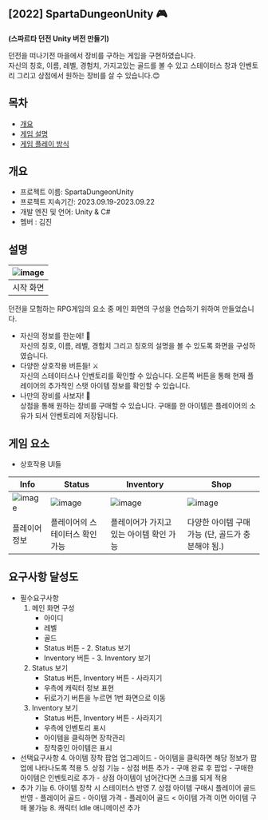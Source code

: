 <h2>[2022] SpartaDungeonUnity 🎮</h2>

**(스파르타 던전 Unity 버전 만들기)**

던전을 떠나기전 마을에서 장비를 구하는 게임을 구현하였습니다.<br> 자신의 칭호, 이름, 레벨, 경험치, 가지고있는 골드를 볼 수 있고 스테이터스 창과 인벤토리 그리고 상점에서 원하는 장비를 살 수 있습니다.😊
</div>

## 목차
  - [개요](#개요) 
  - [게임 설명](#게임-설명)
  - [게임 플레이 방식](#게임-플레이-방식)

## 개요
- 프로젝트 이름: SpartaDungeonUnity
- 프로젝트 지속기간: 2023.09.19-2023.09.22
- 개발 엔진 및 언어: Unity & C#
- 멤버 : 김진
## 설명
|![image](https://github.com/kjg5370/SpartaDungeonUnity/assets/105926662/cd9d5fd4-e17d-46dc-8848-a26bcaac2ffe)
|:---:|
|시작 화면|

던전을 모험하는 RPG게임의 요소 중 메인 화면의 구성을 연습하기 위하여 만들었습니다.<br>
- 자신의 정보를 한눈에! 🦉<br>
자신의 칭호, 이름, 레벨, 경험치 그리고 칭호의 설명을 볼 수 있도록 화면을 구성하였습니다.
- 다양한 상호작용 버튼들! ⚔️<br>
자신의 스테이터스나 인벤토리를 확인할 수 있습니다. 오른쪽 버튼을 통해 현재 플레이어의 추가적인 스탯 아이템 정보를 확인할 수 있습니다.
- 나만의 장비를 사보자! 💎<br>
상점을 통해 원하는 장비를 구매할 수 있습니다. 구매를 한 아이템은 플레이어의 소유가 되서 인벤토리에 저장됩니다.

## 게임 요소
- 상호작용 UI들

|Info|Status|Inventory|Shop|
|---|---|---|---|
|![image](https://github.com/kjg5370/SpartaDungeonUnity/assets/105926662/34ad4e04-e394-43a6-8d66-d5046696ab72)|![image](https://github.com/kjg5370/SpartaDungeonUnity/assets/105926662/e5ea3d31-03a5-47fa-b723-aecea63e0511)|![image](https://github.com/kjg5370/SpartaDungeonUnity/assets/105926662/eb85ba7f-1412-4fee-bd45-afc1e539aacb)|![image](https://github.com/kjg5370/SpartaDungeonUnity/assets/105926662/05cd3417-87ff-424d-9af5-19919bf0da4f)|
|플레이어 정보|플레이어의 스테이터스 확인 가능|플레이어가 가지고 있는 아이템 확인 가능|다양한 아이템 구매 가능 (단, 골드가 충분해야 됨.)

## 요구사항 달성도
- 필수요구사항
   1. 메인 화면 구성
      - 아이디
      - 레벨
      - 골드
      - Status 버튼  - 2. Status 보기
      - Inventory 버튼  - 3. Inventory 보기
   2. Status 보기
      - Status 버튼, Inventory 버튼 - 사라지기
      - 우측에 캐릭터 정보 표현
      - 뒤로가기 버튼을 누르면 1번 화면으로 이동
   3. Inventory 보기
      - Status 버튼, Inventory 버튼 - 사라지기
      - 우측에 인벤토리 표시
      - 아이템을 클릭하면 장착관리
      - 장착중인 아이템은 표시
- 선택요구사항
   4. 아이템 장착 팝업 업그레이드
      - 아이템을 클릭하면 해당 정보가 팝업에 나타나도록 적용
   5. 상점 기능
      - 상점 버튼 추가
      - 구매 완료 후 팝업
      - 구매한 아이템은 인벤토리로 추가
      - 상점 아이템이 넘어간다면 스크롤 되게 적용
- 추가 기능
   6. 아이템 장착 시 스테이터스 반영
   7. 상점 아이템 구매시 플레이어 골드 반영
      - 플레이어 골드 - 아이템 가격
      - 플레이어 골드 < 아이템 가격 이면 아이템 구매 불가능
   8. 캐릭터 Idle 애니메이션 추가
